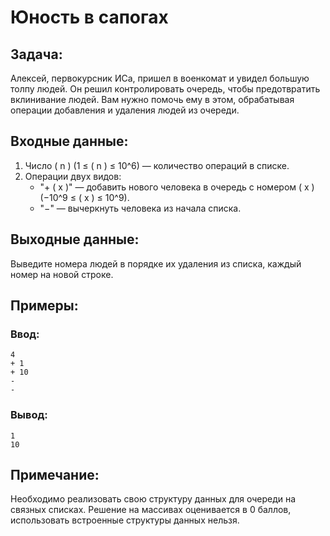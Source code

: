 # Юность в сапогах

## Задача:
Алексей, первокурсник ИСа, пришел в военкомат и увидел большую толпу людей. Он решил контролировать очередь, чтобы предотвратить вклинивание людей. Вам нужно помочь ему в этом, обрабатывая операции добавления и удаления людей из очереди.

## Входные данные:
1. Число \( n \) (1 ≤ \( n \) ≤ 10^6) — количество операций в списке.
2. Операции двух видов:
   - "+ \( x \)" — добавить нового человека в очередь с номером \( x \) (−10^9 ≤ \( x \) ≤ 10^9).
   - "−" — вычеркнуть человека из начала списка.

## Выходные данные:
Выведите номера людей в порядке их удаления из списка, каждый номер на новой строке.

## Примеры:

### Ввод:
```
4
+ 1
+ 10
-
-
```
### Вывод:
```
1
10
```

## Примечание:
Необходимо реализовать свою структуру данных для очереди на связных списках. Решение на массивах оценивается в 0 баллов, использовать встроенные структуры данных нельзя.